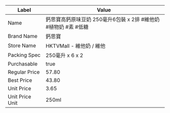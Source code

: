 | Label           | Value                                    |
| --------------- | ---------------------------------------- |
| Name            | 鈣思寶高鈣原味豆奶 250毫升6包裝 x 2排 #維他奶 #植物奶 #素 #低糖 |
| Brand Name      | 鈣思寶                                      |
| Store Name      | HKTVMall - 維他奶 / 維他                      |
| Packing Spec    | 250毫升 x 6 x 2                            |
| Purchasable     | true                                     |
| Regular Price   | 57.80                                    |
| Best Price      | 43.80                                    |
| Unit Price      | 3.65                                     |
| Unit Price Unit | 250ml                                    |
